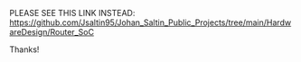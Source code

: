 PLEASE SEE THIS LINK INSTEAD: https://github.com/Jsaltin95/Johan_Saltin_Public_Projects/tree/main/HardwareDesign/Router_SoC

Thanks!
